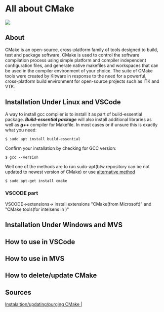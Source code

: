 # All about CMake  
<img src="https://imgur.com/9tM2lUn.png"></img> 

## About  
CMake is an open-source, cross-platform family of tools designed to build, test and package software. CMake is used to control the software compilation process using simple platform and compiler independent configuration files, and generate native makefiles and workspaces that can be used in the compiler environment of your choice. The suite of CMake tools were created by Kitware in response to the need for a powerful, cross-platform build environment for open-source projects such as ITK and VTK.  
  

## Installation Under Linux and  VSCode  
A way to install gcc compiler is to install it as part of build-essential package. ***Build-essential package*** will also install additional libraries as well as ***g++*** compiler for Makefile. In most cases or if unsure this is exactly what you need: 
```shell  
$ sudo apt install build-essential
```  
Confirm your installation by checking for GCC version: 
```shell  
$ gcc --version
```  
Well one of the methods are to run sudo-apt(btw repository can be not updated to newest version of CMake) or use [alternative method](https://cmake.org/install/) 

```shell  
$ sudo apt-get install cmake
```

### VSCODE part 
VSCODE->extensions-> install extensions "CMake(from Microsoft)" and "CMake tools(for intelsens in )"   

## Installation Under Windows and MVS  
## How to use in VSCode  
## How to use in MVS  
## How to delete/update CMake
## Sources
[Instalaltion/updating/purging CMake | ](https://askubuntu.com/questions/355565/how-do-i-install-the-latest-version-of-cmake-from-the-command-line)  
